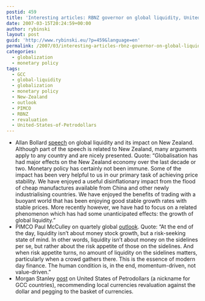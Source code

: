 ```yaml
---
postid: 459
title: 'Interesting articles: RBNZ governor on global liquidity, United States of Petrodollars and more'
date: 2007-03-15T20:24:59+00:00
author: rybinski
layout: post
guid: 'http://www.rybinski.eu/?p=459&language=en'
permalink: /2007/03/interesting-articles-rbnz-governor-on-global-liquidity-united-states-of-petrodollars-and-more/
categories:
  - globalization
  - monetary policy
tags:
  - GCC
  - global-liquidity
  - globalization
  - monetary policy
  - New-Zealand
  - outlook
  - PIMCO
  - RBNZ
  - revaluation
  - United-States-of-Petrodollars
---
```

  * Allan Bollard [speech](http://www.rbnz.govt.nz/speeches/2968727.html) on global liquidity and its impact on New Zealand. Although part of the speech is related to New Zealand, many arguments apply to any country and are nicely presented. Quote: “Globalisation has had major effects on the New Zealand economy over the last decade or two. Monetary policy has certainly not been immune. Some of the impact has been very helpful to us in our primary task of achieving price stability. We have enjoyed a useful disinflationary impact from the flood of cheap manufactures available from China and other newly industrialising countries. We have enjoyed the benefits of trading with a buoyant world that has been enjoying good stable growth rates with stable prices. More recently however, we have had to focus on a related phenomenon which has had some unanticipated effects: the growth of global liquidity.”
  * PIMCO Paul McCulley on quartely global [outlook](http://www.pimco.com/LeftNav/PIMCO+Spotlight/2007/McCulley+Cyclical+QA+3-07.htm). Quote: “At the end of the day, liquidity isn’t about money stock growth, but a risk-seeking state of mind. In other words, liquidity isn’t about money on the sidelines per se, but rather about the risk appetite of those on the sidelines. And when risk appetite turns, no amount of liquidity on the sidelines matters, particularly when a crowd gathers there. This is the essence of modern day finance. The human condition is, in the end, momentum-driven, not value-driven.”
  * Morgan Stanley [post](http://www.morganstanley.com/views/gef/archive/2007/20070315-Thu.html) on United States of Petrodollars (a nickname for GCC countries), recommending local currencies revaluation against the dollar and pegging to the basket of currencies.
